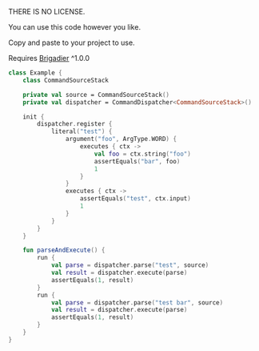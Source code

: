 THERE IS NO LICENSE.

You can use this code however you like.

Copy and paste to your project to use.

Requires [Brigadier](https://github.com/Mojang/brigadier) ^1.0.0

```kotlin
class Example {
    class CommandSourceStack

    private val source = CommandSourceStack()
    private val dispatcher = CommandDispatcher<CommandSourceStack>()

    init {
        dispatcher.register {
            literal("test") {
                argument("foo", ArgType.WORD) {
                    executes { ctx ->
                        val foo = ctx.string("foo")
                        assertEquals("bar", foo)
                        1
                    }
                }
                executes { ctx ->
                    assertEquals("test", ctx.input)
                    1
                }
            }
        }
    }

    fun parseAndExecute() {
        run {
            val parse = dispatcher.parse("test", source)
            val result = dispatcher.execute(parse)
            assertEquals(1, result)
        }
        run {
            val parse = dispatcher.parse("test bar", source)
            val result = dispatcher.execute(parse)
            assertEquals(1, result)
        }
    }
}
```